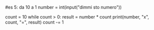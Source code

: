 #es 5: da 10 a 1
number = int(input("dimmi sto numero"))

count = 10
while count > 0:
    result = number * count
    print(number, "x", count, "=", result)
    count -= 1
